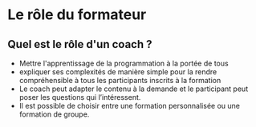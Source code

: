 # Le rôle du formateur 

## Quel est le rôle d'un coach ?

- Mettre l'apprentissage de la programmation à la portée de tous
- expliquer ses complexités de manière simple pour la rendre compréhensible à tous les participants inscrits à la formation
- Le coach peut adapter le contenu à la demande et le participant peut poser les questions qui l’intéressent.
- Il est possible de choisir entre une formation personnalisée ou une formation de groupe.